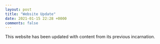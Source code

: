 ```yaml
---
layout: post
title: "Website Update"
date: 2021-01-15 22:28 +0000
comments: false
---
```


This website has been updated with content from its previous incarnation.
